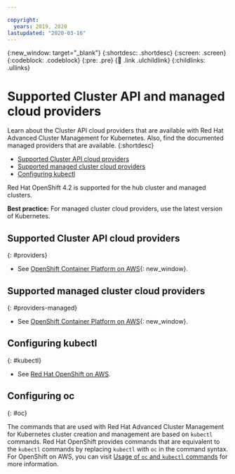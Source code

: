 ```yaml
---

copyright:
  years: 2019, 2020
lastupdated: "2020-03-16"
---
```


{:new_window: target="_blank"}
{:shortdesc: .shortdesc}
{:screen: .screen}
{:codeblock: .codeblock}
{:pre: .pre}
{:child: .link .ulchildlink}
{:childlinks: .ullinks}

# Supported Cluster API and managed cloud providers

Learn about the Cluster API cloud providers that are available with Red Hat Advanced Cluster Management for Kubernetes. Also, find the documented managed providers that are available.
{:shortdesc}

  - [Supported Cluster API cloud providers](#providers)
  - [Supported managed cluster cloud providers](#providers-managed)
  - [Configuring kubectl](#kubectl)

Red Hat OpenShift 4.2 is supported for the hub cluster and managed clusters.

**Best practice:** For managed cluster cloud providers, use the latest version of Kubernetes.

## Supported Cluster API cloud providers
{: #providers} 

- See [OpenShift Container Platform on AWS](https://www.openshift.com/learn/partners/amazon-web-services){: new_window}.

## Supported managed cluster cloud providers
{: #providers-managed}

- See [OpenShift Container Platform on AWS](https://www.openshift.com/learn/partners/amazon-web-services){: new_window}. 

## Configuring kubectl
{: #kubectl} 

- See [Red Hat OpenShift on AWS](https://www.openshift.com/learn/partners/amazon-web-services).

## Configuring oc
{: #oc} 

The commands that are used with Red Hat Advanced Cluster Management for Kubernetes cluster creation and management are based on `kubectl` commands. Red Hat OpenShift provides commands that are equivalent to the `kubectl` commands by replacing `kubectl` with `oc` in the command syntax. For OpenShift on AWS, you can visit [Usage of `oc` and `kubectl` commands](https://docs.openshift.com/container-platform/4.2/cli_reference/openshift_cli/usage-oc-kubectl.html) for more information.
